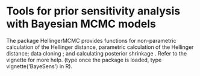 # Tools for prior sensitivity analysis with Bayesian MCMC models

The package HellingerMCMC provides functions for non-parametric calculation of the Hellinger distance, parametric calculation of the Hellinger distance; data cloning ; and calculating posterior shrinkage . Refer to the vignette for more help. (type once the package is loaded, type vignette('BayeSens') in R).  
